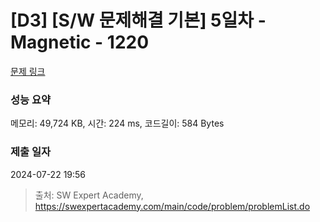 # [D3] [S/W 문제해결 기본] 5일차 - Magnetic - 1220 

[문제 링크](https://swexpertacademy.com/main/code/problem/problemDetail.do?contestProbId=AV14hwZqABsCFAYD) 

### 성능 요약

메모리: 49,724 KB, 시간: 224 ms, 코드길이: 584 Bytes

### 제출 일자

2024-07-22 19:56



> 출처: SW Expert Academy, https://swexpertacademy.com/main/code/problem/problemList.do